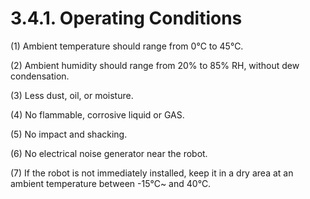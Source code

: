﻿# 3.4.1. Operating Conditions


(1)	Ambient temperature should range from 0℃ to 45℃.<br>

(2)	Ambient humidity should range from 20% to 85% RH, without dew condensation.<br>

(3)	Less dust, oil, or moisture.<br>

(4)	No flammable, corrosive liquid or GAS.<br>

(5)	No impact and shacking.<br>

(6)	No electrical noise generator near the robot.<br>

(7)	If the robot is not immediately installed, keep it in a dry area at an ambient temperature between -15℃~ and 40℃.
